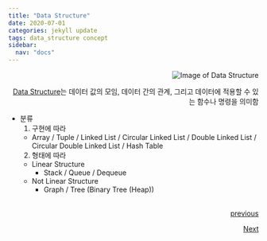 ```yaml
---
title: "Data Structure"
date: 2020-07-01
categories: jekyll update
tags: data_structure concept
sidebar:
  nav: "docs"
---
```


![Image of Data Structure](https://media.vlpt.us/images/daybreak/post/49661f03-26ed-4872-8da5-cac2f30193d7/data%20structure.png "Data Structure")

[Data Structure](https://en.wikipedia.org/wiki/Data_structure, "Wikipedia (Data Structure)")는 데이터 값의 모임, 데이터 간의 관계, 그리고 데이터에 적용할 수 있는 함수나 명령을 의미함

* 분류
  1. 구현에 따라
    * Array / Tuple / Linked List / Circular Linked List / Double Linked List / Circular Double Linked List / Hash Table
  2. 형태에 따라
    * Linear Structure
      * Stack / Queue / Dequeue
    * Not Linear Structure
      * Graph / Tree (Binary Tree (Heap))
<br><br>

<a href="https://changpulmu.github.io/jekyll/update/Data-Structure-post/" class="btn btn--inverse btn--large">previous</a>
<p>
  <a href="https://changpulmu.github.io/jekyll/update/bitset-post/" class="btn btn--inverse btn--large">Next</a>
</p>
<style>
  p{
    text-align: right;
  }
</style>
